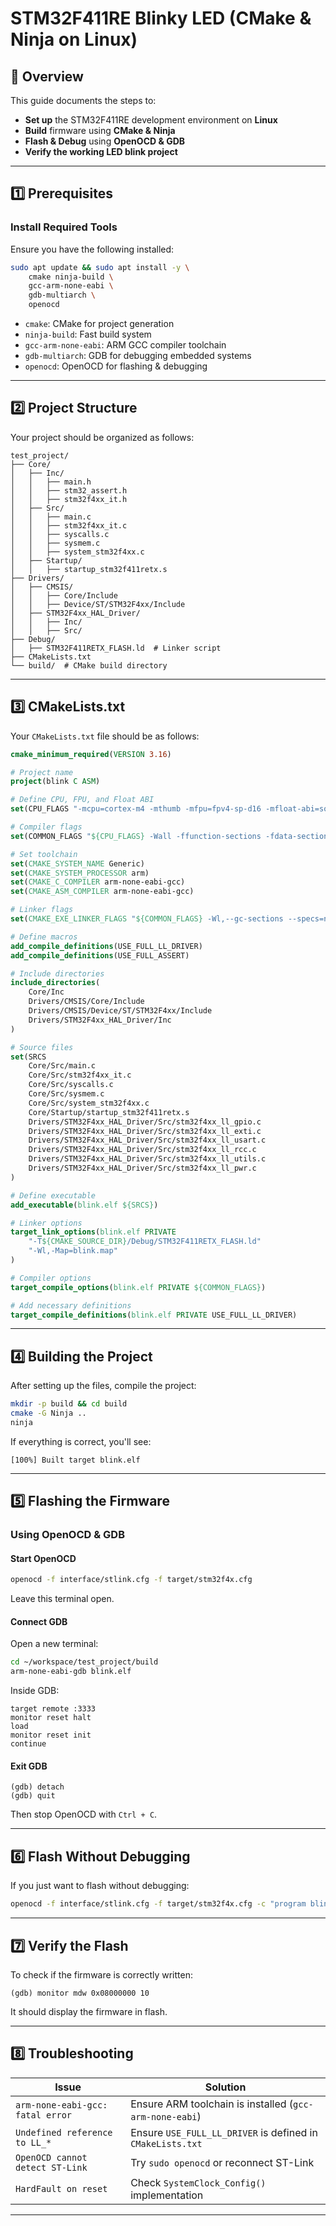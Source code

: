 # **STM32F411RE Blinky LED (CMake & Ninja on Linux)**

## **📌 Overview**
This guide documents the steps to:
- **Set up** the STM32F411RE development environment on **Linux**
- **Build** firmware using **CMake & Ninja**
- **Flash & Debug** using **OpenOCD & GDB**
- **Verify the working LED blink project**

---

## **1️⃣ Prerequisites**
### **Install Required Tools**
Ensure you have the following installed:
```bash
sudo apt update && sudo apt install -y \
    cmake ninja-build \
    gcc-arm-none-eabi \
    gdb-multiarch \
    openocd
```
- `cmake`: CMake for project generation
- `ninja-build`: Fast build system
- `gcc-arm-none-eabi`: ARM GCC compiler toolchain
- `gdb-multiarch`: GDB for debugging embedded systems
- `openocd`: OpenOCD for flashing & debugging

---

## **2️⃣ Project Structure**
Your project should be organized as follows:
```
test_project/
├── Core/
│   ├── Inc/
│   │   ├── main.h
│   │   ├── stm32_assert.h
│   │   ├── stm32f4xx_it.h
│   ├── Src/
│   │   ├── main.c
│   │   ├── stm32f4xx_it.c
│   │   ├── syscalls.c
│   │   ├── sysmem.c
│   │   ├── system_stm32f4xx.c
│   ├── Startup/
│   │   ├── startup_stm32f411retx.s
├── Drivers/
│   ├── CMSIS/
│   │   ├── Core/Include
│   │   ├── Device/ST/STM32F4xx/Include
│   ├── STM32F4xx_HAL_Driver/
│   │   ├── Inc/
│   │   ├── Src/
├── Debug/
│   ├── STM32F411RETX_FLASH.ld  # Linker script
├── CMakeLists.txt
└── build/  # CMake build directory
```
---

## **3️⃣ CMakeLists.txt**
Your `CMakeLists.txt` file should be as follows:

```cmake
cmake_minimum_required(VERSION 3.16)

# Project name
project(blink C ASM)

# Define CPU, FPU, and Float ABI
set(CPU_FLAGS "-mcpu=cortex-m4 -mthumb -mfpu=fpv4-sp-d16 -mfloat-abi=softfp")

# Compiler flags
set(COMMON_FLAGS "${CPU_FLAGS} -Wall -ffunction-sections -fdata-sections -g -O2")

# Set toolchain
set(CMAKE_SYSTEM_NAME Generic)
set(CMAKE_SYSTEM_PROCESSOR arm)
set(CMAKE_C_COMPILER arm-none-eabi-gcc)
set(CMAKE_ASM_COMPILER arm-none-eabi-gcc)

# Linker flags
set(CMAKE_EXE_LINKER_FLAGS "${COMMON_FLAGS} -Wl,--gc-sections --specs=nosys.specs -T${CMAKE_SOURCE_DIR}/Debug/STM32F411RETX_FLASH.ld")

# Define macros
add_compile_definitions(USE_FULL_LL_DRIVER)
add_compile_definitions(USE_FULL_ASSERT)

# Include directories
include_directories(
    Core/Inc
    Drivers/CMSIS/Core/Include
    Drivers/CMSIS/Device/ST/STM32F4xx/Include
    Drivers/STM32F4xx_HAL_Driver/Inc
)

# Source files
set(SRCS
    Core/Src/main.c
    Core/Src/stm32f4xx_it.c
    Core/Src/syscalls.c
    Core/Src/sysmem.c
    Core/Src/system_stm32f4xx.c
    Core/Startup/startup_stm32f411retx.s
    Drivers/STM32F4xx_HAL_Driver/Src/stm32f4xx_ll_gpio.c
    Drivers/STM32F4xx_HAL_Driver/Src/stm32f4xx_ll_exti.c
    Drivers/STM32F4xx_HAL_Driver/Src/stm32f4xx_ll_usart.c
    Drivers/STM32F4xx_HAL_Driver/Src/stm32f4xx_ll_rcc.c
    Drivers/STM32F4xx_HAL_Driver/Src/stm32f4xx_ll_utils.c
    Drivers/STM32F4xx_HAL_Driver/Src/stm32f4xx_ll_pwr.c
)

# Define executable
add_executable(blink.elf ${SRCS})

# Linker options
target_link_options(blink.elf PRIVATE
    "-T${CMAKE_SOURCE_DIR}/Debug/STM32F411RETX_FLASH.ld"
    "-Wl,-Map=blink.map"
)

# Compiler options
target_compile_options(blink.elf PRIVATE ${COMMON_FLAGS})

# Add necessary definitions
target_compile_definitions(blink.elf PRIVATE USE_FULL_LL_DRIVER)
```

---

## **4️⃣ Building the Project**
After setting up the files, compile the project:

```bash
mkdir -p build && cd build
cmake -G Ninja ..
ninja
```

If everything is correct, you'll see:
```
[100%] Built target blink.elf
```

---

## **5️⃣ Flashing the Firmware**
### **Using OpenOCD & GDB**
#### **Start OpenOCD**
```bash
openocd -f interface/stlink.cfg -f target/stm32f4x.cfg
```
Leave this terminal open.

#### **Connect GDB**
Open a new terminal:
```bash
cd ~/workspace/test_project/build
arm-none-eabi-gdb blink.elf
```
Inside GDB:
```gdb
target remote :3333
monitor reset halt
load
monitor reset init
continue
```

#### **Exit GDB**
```gdb
(gdb) detach
(gdb) quit
```
Then stop OpenOCD with `Ctrl + C`.

---

## **6️⃣ Flash Without Debugging**
If you just want to flash without debugging:
```bash
openocd -f interface/stlink.cfg -f target/stm32f4x.cfg -c "program blink.elf verify reset exit"
```
---

## **7️⃣ Verify the Flash**
To check if the firmware is correctly written:
```gdb
(gdb) monitor mdw 0x08000000 10
```
It should display the firmware in flash.

---

## **8️⃣ Troubleshooting**
| **Issue**                           | **Solution**                                         |
|--------------------------------------|------------------------------------------------------|
| `arm-none-eabi-gcc: fatal error`     | Ensure ARM toolchain is installed (`gcc-arm-none-eabi`) |
| `Undefined reference to LL_*`        | Ensure `USE_FULL_LL_DRIVER` is defined in `CMakeLists.txt` |
| `OpenOCD cannot detect ST-Link`      | Try `sudo openocd` or reconnect ST-Link |
| `HardFault on reset`                 | Check `SystemClock_Config()` implementation |

---
